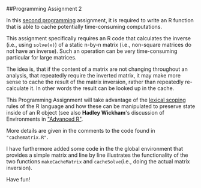 ##Programming Assignment 2

In this [second programming](https://class.coursera.org/rprog-013/human_grading/view/courses/973494/assessments/3/submissions) assignment, it is required to write an R
function that is able to cache potentially time-consuming computations.

This assignment specifically requires an R code that calculates the inverse (i.e., using `solve(x)`) of a static n-by-n matrix (i.e., non-square matrices do not have an inverse). Such an operation can be very time-consuming particular for large matrices.

The idea is, that if the content of a matrix are not changing throughout an analysis, that repeatedly require the inverted matrix, it may make more sense to cache the result of the matrix inversion, rather than repeatedly re-calculate it. In other words the result can be looked up in the cache.

This Programming Assignment will take advantage of the [lexical scoping](https://www.stat.auckland.ac.nz/~ihaka/downloads/lexical.pdf) rules of
the R language and how these can be manipulated to preserve state inside
of an R object (see also __Hadley Wickham__'s discussion of Environments in ["Advanced R"](http://adv-r.had.co.nz/Environments.html).

More details are given in the comments to the code found in `"cachematrix.R"`.

I have furthermore added some code in the the global environment that provides a simple matrix and line by line illustrates the functionality of the two functions `makeCacheMatrix` and `cacheSolve`(i.e., doing the actual matrix inversion).

Have fun!

